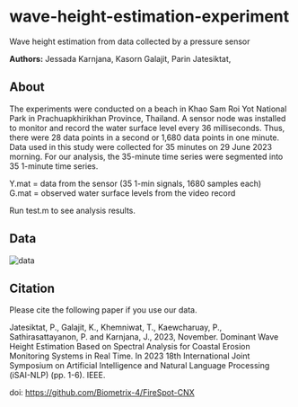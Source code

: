# wave-height-estimation-experiment
Wave height estimation from data collected by a pressure sensor

**Authors:**
Jessada Karnjana, Kasorn Galajit, Parin Jatesiktat, 

## About
The experiments were conducted on a beach in Khao Sam Roi Yot National Park in Prachuapkhirikhan Province, Thailand. A sensor node was installed to monitor and record the water surface level every 36 milliseconds. Thus, there were 28 data points in a second or 1,680 data points in one minute. Data used in this study were collected for 35 minutes on 29 June 2023 morning. For our analysis, the 35-minute time series were segmented into 35 1-minute time series.

Y.mat = data from the sensor (35 1-min signals, 1680 samples each)</br>
G.mat = observed water surface levels from the video record

Run test.m to see analysis results.

## Data
![data](https://drive.google.com/uc?id=1nYYhEII__FIEr906-EkJgMOSNpRlwz9I)

## Citation
Please cite the following paper if you use our data.

Jatesiktat, P., Galajit, K., Khemniwat, T., Kaewcharuay, P., Sathirasattayanon, P. and Karnjana, J., 2023, November. Dominant Wave Height Estimation Based on Spectral Analysis for Coastal Erosion Monitoring Systems in Real Time. In 2023 18th International Joint Symposium on Artificial Intelligence and Natural Language Processing (iSAI-NLP) (pp. 1-6). IEEE.

doi: https://github.com/Biometrix-4/FireSpot-CNX

